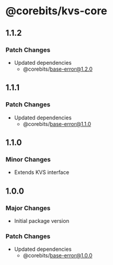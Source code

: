 # @corebits/kvs-core

## 1.1.2

### Patch Changes

- Updated dependencies
  - @corebits/base-error@1.2.0

## 1.1.1

### Patch Changes

- Updated dependencies
  - @corebits/base-error@1.1.0

## 1.1.0

### Minor Changes

- Extends KVS interface

## 1.0.0

### Major Changes

- Initial package version

### Patch Changes

- Updated dependencies
  - @corebits/base-error@1.0.0
